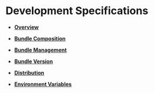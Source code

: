 # Development Specifications<a name="EN-US_TOPIC_0000001111199436"></a>

-   **[Overview](overview.md)**  

-   **[Bundle Composition](bundle-composition.md)**  

-   **[Bundle Management](bundle-management.md)**  

-   **[Bundle Version](bundle-version.md)**  

-   **[Distribution](distribution.md)**  

-   **[Environment Variables](environment-variables.md)**  


